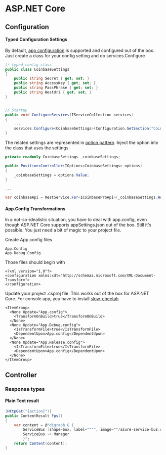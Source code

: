 # ASP.NET Core

## Configuration

#### Typed Configuration Settings

By default, [app configuration](https://docs.microsoft.com/en-us/aspnet/core/fundamentals/configuration/?view=aspnetcore-2.2) is supported and configured out of the box. Just create a class for your config setting and do services.Configure

```csharp
// typed config class
public class CoinbaseSettings
{
    public string Secret { get; set; }
    public string AccessKey { get; set; }
    public string PassPhrase { get; set; }
    public string HostUri { get; set; }
}


// Startup
public void ConfigureServices(IServiceCollection services) 
{
    ...
    services.Configure<CoinbaseSettings>(Configuration.GetSection("CoinbaseSettings"));
}
```

 The related settings are represented in [option pattern](https://docs.microsoft.com/en-us/aspnet/core/fundamentals/configuration/options?view=aspnetcore-2.2). Inject the option into the class that uses the settings.

```csharp
private readonly CoinbaseSettings _coinbaseSettings;

public PositionsController(IOptions<CoinbaseSettings> options)
{
    _coinbaseSettings = options.Value;
}

...

var coinbaseApi = RestService.For<ICoinbaseProApi>(_coinbaseSettings.HostUri);
```

#### App.Config Transformations

In a not-so-idealistic situation, you have to deal with app.config, even though ASP.NET Core supports appSettings.json out of the box. Still it's possible. You just need a bit of magic to your project file. 

Create App.config files

```text
App.Config
App.Debug.Config
```

Those files should begin with

```markup
<?xml version="1.0"?>
<configuration xmlns:xdt="http://schemas.microsoft.com/XML-Document-Transform">
</configuration>
```

Update your project .csproj file. This works out of the box for ASP.NET Core. For console app, you have to install [slow-cheetah](https://github.com/Microsoft/slow-cheetah)

```markup
<ItemGroup>
  <None Update="App.config">
    <TransformOnBuild>true</TransformOnBuild>
  </None>
  <None Update="App.Debug.config">
    <IsTransformFile>true</IsTransformFile>
    <DependentUpon>App.config</DependentUpon>
  </None>
  <None Update="App.Release.config">
    <IsTransformFile>true</IsTransformFile>
    <DependentUpon>App.config</DependentUpon>
  </None>
</ItemGroup>
```

## Controller

### Response types

#### Plain Text result

```csharp
[HttpGet("[action]")]
public ContentResult Fps()
{
    var content = @"digraph G {
        ServiceBus [shape=box, label="""", image=""/azure-service-bus.svg""]
        ServiceBus -> Manager
        }";
    return Content(content);
}
```



